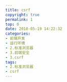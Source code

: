```yaml
---
title: csrf
copyright: true
permalink: 1
top: 0
date: 2018-05-19 14:22:32
categories:
- 前端开发
- 运行环境
- 2.标准浏览器
- 3.前端安全
- 3.csrf
tags:
- 2.标准浏览器
- csrf
---
```

